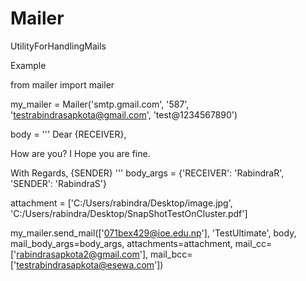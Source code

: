 # Mailer
UtilityForHandlingMails

Example

from mailer import mailer

my_mailer = Mailer('smtp.gmail.com', '587', 'testrabindrasapkota@gmail.com', 'test@1234567890')

body = '''
Dear {RECEIVER},

How are you? I Hope you are fine.

With Regards,
{SENDER}
'''
body_args = {'RECEIVER': 'RabindraR', 'SENDER': 'RabindraS'}

attachment = ['C:/Users/rabindra/Desktop/image.jpg', 'C:/Users/rabindra/Desktop/SnapShotTestOnCluster.pdf']

my_mailer.send_mail(['071bex429@ioe.edu.np'], 'TestUltimate', body, mail_body_args=body_args,
                    attachments=attachment, mail_cc=['rabindrasapkota2@gmail.com'],
                    mail_bcc=['testrabindrasapkota@esewa.com'])
